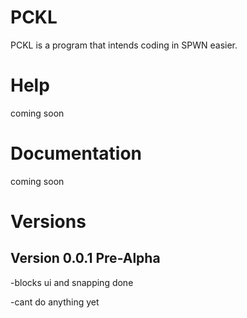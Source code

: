 # PCKL
PCKL is a program that intends coding in SPWN easier.

# Help
coming soon

# Documentation
coming soon

# Versions

## Version 0.0.1 Pre-Alpha
-blocks ui and snapping done

-cant do anything yet
